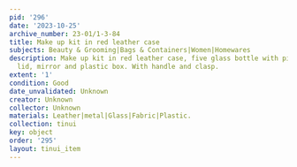 ```yaml
---
pid: '296'
date: '2023-10-25'
archive_number: 23-01/1-3-84
title: Make up kit in red leather case
subjects: Beauty & Grooming|Bags & Containers|Women|Homewares
description: Make up kit in red leather case, five glass bottle with pink plastic
  lid, mirror and plastic box. With handle and clasp.
extent: '1'
condition: Good
date_unvalidated: Unknown
creator: Unknown
collector: Unknown
materials: Leather|metal|Glass|Fabric|Plastic.
collection: tinui
key: object
order: '295'
layout: tinui_item
---
```

